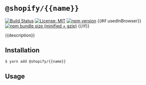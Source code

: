 # `@shopify/{{name}}`

[![Build Status](https://travis-ci.com/Shopify/web-foundation.svg?branch=master)](https://travis-ci.com/Shopify/web-foundation)
[![License: MIT](https://img.shields.io/badge/License-MIT-green.svg)](../../LICENSE.md) [![npm version](https://badge.fury.io/js/%40shopify%2F{{name}}.svg)](https://badge.fury.io/js/%40shopify%2F{{name}}.svg) {{#if usedInBrowser}} [![npm bundle size (minified + gzip)](https://img.shields.io/bundlephobia/minzip/@shopify/{{name}}.svg)](https://img.shields.io/bundlephobia/minzip/@shopify/{{name}}.svg) {{/if}}

{{description}}

## Installation

```bash
$ yarn add @shopify/{{name}}
```

## Usage
